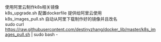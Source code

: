 使用阿里云制作k8s相关镜像</br>
k8s_upgrade.sh 配置dockerfile 提供给阿里云使用</br>
k8s_images_pull.sh 自动从阿里下载制作好的镜像并且改名</br>
sudo curl https://raw.githubusercontent.com/destinyzhang/docker_lib/master/k8s_images_pull.sh | sudo bash -
